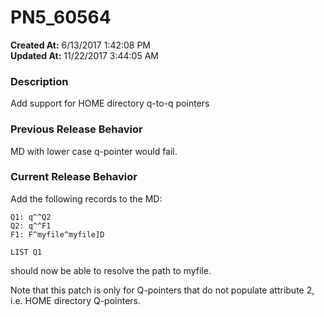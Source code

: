 # PN5_60564

**Created At:** 6/13/2017 1:42:08 PM  
**Updated At:** 11/22/2017 3:44:05 AM  


### Description

Add support for HOME directory q-to-q pointers



### Previous Release Behavior

MD with lower case q-pointer would fail.



### Current Release Behavior

Add the following records to the MD:

```
Q1: q^^Q2
Q2: q^^F1
F1: F^myfile^myfile]D
```

```
LIST Q1
```

should now be able to resolve the path to myfile.

Note that this patch is only for Q-pointers that do not populate attribute 2, i.e. HOME directory Q-pointers.
